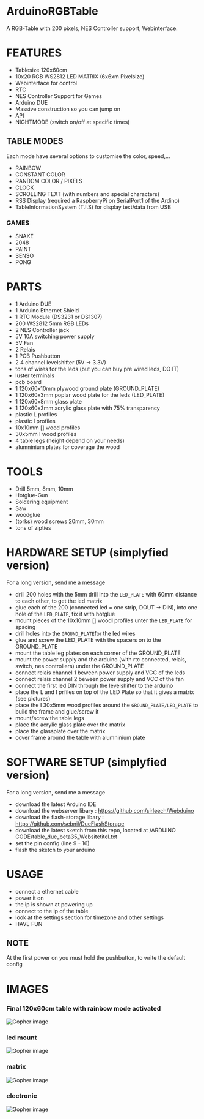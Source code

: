 # ArduinoRGBTable
A RGB-Table with 200 pixels, NES Controller support, Webinterface.

# FEATURES
* Tablesize 120x60cm
* 10x20 RGB WS2812 LED MATRIX (6x6xm Pixelsize)
* Webinterface for control
* RTC
* NES Controller Support for Games
* Arduino DUE
* Massive construction so you can jump on
* API
* NIGHTMODE (switch on/off at specific times)

## TABLE MODES
Each mode have several options to customise the color, speed,...

* RAINBOW
* CONSTANT COLOR
* RANDOM COLOR / PIXELS
* CLOCK
* SCROLLING TEXT (with numbers and special characters)
* RSS Display (required a RaspberryPi on SerialPort1 of the Ardino)
* TableInformationSystem (T.I.S) for display text/data from USB

### GAMES
* SNAKE
* 2048
* PAINT
* SENSO
* PONG

# PARTS
* 1 Arduino DUE
* 1 Arduino Ethernet Shield
* 1 RTC Module (DS3231 or DS1307)
* 200 WS2812 5mm RGB LEDs
* 2 NES Controller jack
* 5V 10A switching power supply
* 5V Fan
* 2 Relais
* 1 PCB Pushbutton
* 2 4 channel levelshifter (5V -> 3.3V)
* tons of wires for the leds (but you can buy pre wired leds, DO IT)
* luster terminals
* pcb board
* 1 120x60x10mm plywood ground plate (GROUND_PLATE)
* 1 120x60x3mm poplar wood plate for the leds (LED_PLATE)
* 1 120x60x8mm glass plate
* 1 120x60x3mm acrylic glass plate with 75% 	transparency
* plastic L profiles 
* plastic I profiles
* 10x10mm [] wood profiles
* 30x5mm I wood profiles
* 4 table legs (height depend on your needs)
* alumninium plates for coverage the wood

# TOOLS
* Drill 5mm, 8mm, 10mm
* Hotglue-Gun
* Soldering equipment
* Saw
* woodglue
* (torks) wood screws 20mm, 30mm
* tons of zipties

# HARDWARE SETUP (simplyfied version)
For a long version, send me a message

* drill 200 holes with the 5mm drill into the `LED_PLATE` with 60mm distance to each other, to get the led matrix
* glue each of the 200 (connected led = one strip, DOUT -> DIN), into one hole of the `LED_PLATE`, fix it with hotglue
* mount pieces of the 10x10mm [] woodl profiles unter the `LED_PLATE` for spacing
* drill holes into the `GROUND_PLATE`for the led wires
* glue and screw the  LED_PLATE with the spacers on to the GROUND_PLATE
* mount the table leg plates on each corner of the GROUND_PLATE
* mount the power supply and the arduino (with rtc connected, relais, switch, nes controllers) under the GROUND_PLATE
* connect relais channel 1 beween  power supply and VCC of the leds
* connect relais channel 2 beween power supply and  VCC of the fan
* connect the first led DIN through the levelshifter to the arduino
*  place the L and I prfiles on top of the LED Plate so that it gives a matrix (see pictures)
* place the I 30x5mm wood profiles around the `GROUND_PLATE/LED_PLATE` to build the frame and glue/screw it
* mount/screw the table legs
* place the acrylic glass plate over the matrix
* place the glassplate over the matrix
* cover frame around the table with alumninium plate

# SOFTWARE SETUP (simplyfied version)
For a long version, send me a message

* download the latest Arduino IDE
* download the webserver libary : https://github.com/sirleech/Webduino
* download the flash-storage libary : https://github.com/sebnil/DueFlashStorage
* download the latest sketch from this repo, located at /ARDUINO CODE/table_due_beta35_Websitetitel.txt
* set the pin config (line 9 - 16)
* flash the sketch to your arduino

# USAGE
* connect a ethernet cable
* power it on
* the ip is shown at powering up
* connect to the ip of the table
* look at the settings section for timezone and other settings
* HAVE FUN

## NOTE
At the first power on you must hold the pushbutton, to write the default config



# IMAGES
### Final 120x60cm table with rainbow mode activated
![Gopher image](PICTURES/Photo-13-05-14-02-29-53-22.JPG)
### led mount
![Gopher image](PICTURES/Photo-13-05-14-02-29-52-12.JPG)
### matrix
![Gopher image](PICTURES/Photo-13-05-14-02-29-52-7.JPG)
### electronic
![Gopher image](PICTURES/Photo-13-05-14-02-29-53-20.JPG)
